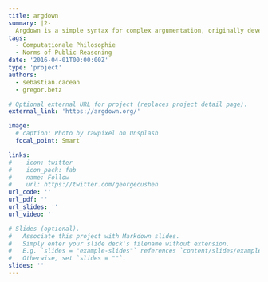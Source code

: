 ```yaml
---
title: argdown
summary: |2- 
  Argdown is a simple syntax for complex argumentation, originally developed by Cristian Voigt at KIT's DebateLab.
tags:
  - Computationale Philosophie
  - Norms of Public Reasoning
date: '2016-04-01T00:00:00Z'
type: 'project'
authors: 
  - sebastian.cacean
  - gregor.betz

# Optional external URL for project (replaces project detail page).
external_link: 'https://argdown.org/'

image:
  # caption: Photo by rawpixel on Unsplash
  focal_point: Smart

links:
#  - icon: twitter
#    icon_pack: fab
#    name: Follow
#    url: https://twitter.com/georgecushen
url_code: ''
url_pdf: ''
url_slides: ''
url_video: ''

# Slides (optional).
#   Associate this project with Markdown slides.
#   Simply enter your slide deck's filename without extension.
#   E.g. `slides = "example-slides"` references `content/slides/example-slides.md`.
#   Otherwise, set `slides = ""`.
slides: ''
---
```


